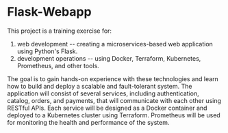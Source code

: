 # Flask-Webapp
This project is a training exercise for:

1) web development -- creating a microservices-based web application using Python's Flask.
2) development operations -- using Docker, Terraform, Kubernetes, Prometheus, and other tools. 

The goal is to gain hands-on experience with these technologies and learn how to build and deploy a scalable and fault-tolerant system. The application will consist of several services, including authentication, catalog, orders, and payments, that will communicate with each other using RESTful APIs. Each service will be designed as a Docker container and deployed to a Kubernetes cluster using Terraform. Prometheus will be used for monitoring the health and performance of the system. 
